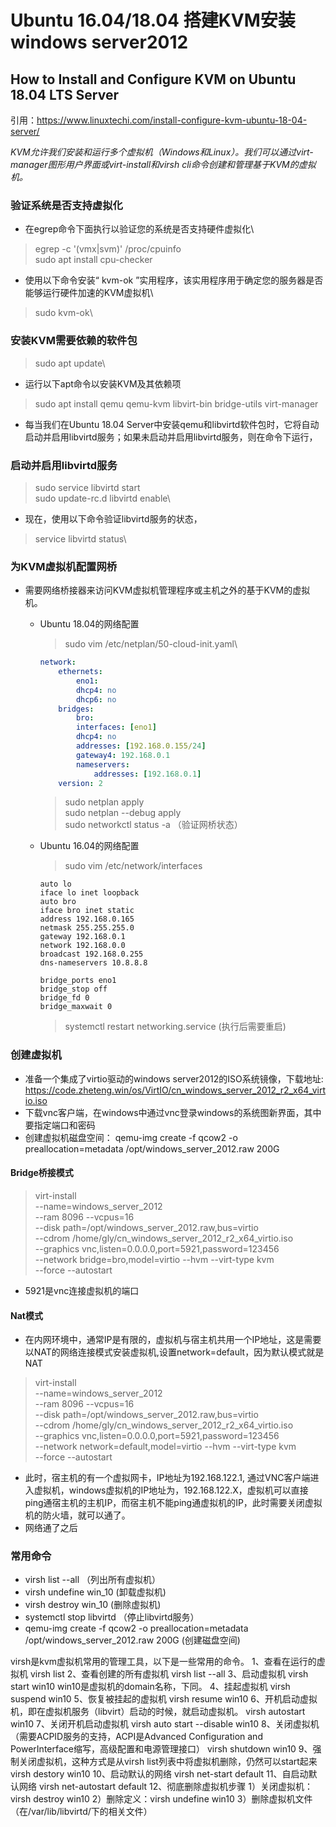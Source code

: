 # Ubuntu 16.04/18.04 搭建KVM安装windows server2012

## How to Install and Configure KVM on Ubuntu 18.04 LTS Server
引用：<a href="https://www.linuxtechi.com/install-configure-kvm-ubuntu-18-04-server/">https://www.linuxtechi.com/install-configure-kvm-ubuntu-18-04-server/</a>

*KVM允许我们安装和运行多个虚拟机（Windows和Linux）。我们可以通过virt-manager图形用户界面或virt-install和virsh cli命令创建和管理基于KVM的虚拟机。*

### 验证系统是否支持虚拟化

+ 在egrep命令下面执行以验证您的系统是否支持硬件虚拟化\
> egrep -c '(vmx|svm)' /proc/cpuinfo\
> sudo apt install cpu-checker
+ 使用以下命令安装“ kvm-ok ”实用程序，该实用程序用于确定您的服务器是否能够运行硬件加速的KVM虚拟机\
> sudo kvm-ok\

### 安装KVM需要依赖的软件包
> sudo apt update\
+ 运行以下apt命令以安装KVM及其依赖项
> sudo apt install qemu qemu-kvm libvirt-bin  bridge-utils  virt-manager
+ 每当我们在Ubuntu 18.04 Server中安装qemu和libvirtd软件包时，它将自动启动并启用libvirtd服务；如果未启动并启用libvirtd服务，则在命令下运行，

### 启动并启用libvirtd服务
> sudo service libvirtd start\
> sudo update-rc.d libvirtd enable\
+ 现在，使用以下命令验证libvirtd服务的状态，
> service libvirtd status\


### 为KVM虚拟机配置网桥
+ 需要网络桥接器来访问KVM虚拟机管理程序或主机之外的基于KVM的虚拟机。
    +  Ubuntu 18.04的网络配置
        > sudo vim /etc/netplan/50-cloud-init.yaml\
        ~~~yaml
        network:
            ethernets:
                eno1:
                dhcp4: no
                dhcp6: no
            bridges:
                bro:
                interfaces: [eno1]
                dhcp4: no
                addresses: [192.168.0.155/24]
                gateway4: 192.168.0.1
                nameservers:
                    addresses: [192.168.0.1]
            version: 2

        ~~~
        > sudo netplan apply\
        > sudo netplan --debug  apply\
        > sudo networkctl status -a （验证网桥状态）
    
    + Ubuntu 16.04的网络配置
        > sudo vim /etc/network/interfaces
        ~~~source /etc/network/interfaces.d/*
        auto lo
        iface lo inet loopback
        auto bro
        iface bro inet static
        address 192.168.0.165
        netmask 255.255.255.0
        gateway 192.168.0.1
        network 192.168.0.0
        broadcast 192.168.0.255
        dns-nameservers 10.8.8.8

        bridge_ports eno1
        bridge_stop off
        bridge_fd 0
        bridge_maxwait 0
        ~~~
        > systemctl restart networking.service (执行后需要重启)

### 创建虚拟机

+ 准备一个集成了virtio驱动的windows server2012的ISO系统镜像，下载地址: https://code.zheteng.win/os/VirtIO/cn_windows_server_2012_r2_x64_virtio.iso
+ 下载vnc客户端，在windows中通过vnc登录windows的系统图新界面，其中要指定端口和密码
+ 创建虚拟机磁盘空间： qemu-img create -f qcow2 -o preallocation=metadata /opt/windows_server_2012.raw 200G

#### Bridge桥接模式
> virt-install \
> --name=windows_server_2012 \
> --ram 8096 --vcpus=16\
> --disk path=/opt/windows_server_2012.raw,bus=virtio \
> --cdrom /home/gly/cn_windows_server_2012_r2_x64_virtio.iso  \
> --graphics vnc,listen=0.0.0.0,port=5921,password=123456 \
> --network bridge=bro,model=virtio --hvm --virt-type kvm  \
> --force --autostart
+ 5921是vnc连接虚拟机的端口

#### Nat模式
+ 在内网环境中，通常IP是有限的，虚拟机与宿主机共用一个IP地址，这是需要以NAT的网络连接模式安装虚拟机,设置network=default，因为默认模式就是NAT
> virt-install \
> --name=windows_server_2012 \
> --ram 8096 --vcpus=16 \
> --disk path=/opt/windows_server_2012.raw,bus=virtio \
> --cdrom /home/gly/cn_windows_server_2012_r2_x64_virtio.iso  \
> --graphics vnc,listen=0.0.0.0,port=5921,password=123456 \
> --network network=default,model=virtio --hvm --virt-type kvm  \
> --force --autostart
+ 此时，宿主机的有一个虚拟网卡，IP地址为192.168.122.1, 通过VNC客户端进入虚拟机，windows虚拟机的IP地址为，192.168.122.X，虚拟机可以直接ping通宿主机的主机IP，而宿主机不能ping通虚拟机的IP，此时需要关闭虚拟机的防火墙，就可以通了。
+ 网络通了之后



### 常用命令
+ virsh list --all  （列出所有虚拟机）
+ virsh undefine win_10 (卸载虚拟机)
+ virsh destroy win_10 (删除虚拟机)
+ systemctl stop libvirtd （停止libvirtd服务）
+ qemu-img create -f qcow2 -o preallocation=metadata /opt/windows_server_2012.raw 200G (创建磁盘空间)

virsh是kvm虚拟机常用的管理工具，以下是一些常用的命令。
1、查看在运行的虚拟机
virsh list
2、查看创建的所有虚拟机
virsh list --all
3、启动虚拟机
virsh start win10
win10是虚拟机的domain名称，下同。
4、挂起虚拟机
virsh suspend win10
5、恢复被挂起的虚拟机
virsh resume win10
6、开机启动虚拟机，即在虚拟机服务（libvirt）启动的时候，就启动虚拟机。
virsh autostart win10
7、关闭开机启动虚拟机
virsh auto start --disable win10
8、关闭虚拟机（需要ACPID服务的支持，ACPI是Advanced Configuration and PowerInterface缩写，高级配置和电源管理接口）
virsh shutdown win10
9、强制关闭虚拟机，这种方式是从virsh list列表中将虚拟机删除，仍然可以start起来
virsh destory win10
10、启动默认的网络
virsh net-start default
11、自启动默认网络
virsh net-autostart default
12、彻底删除虚拟机步骤
1）关闭虚拟机：virsh destroy win10
2）删除定义：virsh undefine win10
3）删除虚拟机文件（在/var/lib/libvirtd/下的相关文件）
